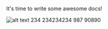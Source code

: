 It's time to write some awesome docs!

![alt text](assets/images/ng-doc.svg 'Image title')
234
234234234
987
90890
